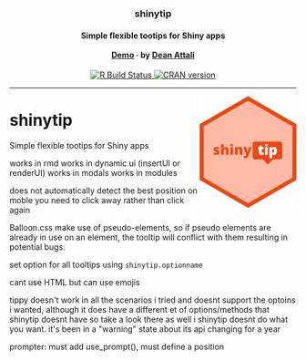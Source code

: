 <p align="center">
  <h3 align="center">shinytip</h3>

  <h4 align="center">
    Simple flexible tootips for Shiny apps
    <br><br>
    <a href="https://daattali.com/shiny/shinytip-demo/">Demo</a>
    &middot;
    by <a href="https://deanattali.com">Dean Attali</a>
  </h4>

  <p align="center">
    <a href="https://github.com/daattali/shinytip/actions">
      <img src="https://github.com/daattali/shinytip/workflows/R-CMD-check/badge.svg" alt="R Build Status" />
    </a>
    <a href="https://cran.r-project.org/package=shinytip">
      <img src="https://www.r-pkg.org/badges/version/shinytip" alt="CRAN version" />
    </a>
  </p>

</p>

---

<img src="inst/img/hex.png" width="170" align="right"/>

# shinytip
Simple flexible tootips for Shiny apps

works in rmd
works in dynamic ui (insertUI or renderUI)
works in modals 
works in modules

does not automatically detect the best position
on moble you need to click away rather than click again

Balloon.css make use of pseudo-elements, so if pseudo elements are already in use on an element, the tooltip will conflict with them resulting in potential bugs.


set option for all tooltips using `shinytip.optionname`

cant use HTML but can use emojis


tippy doesn't work in all the scenarios i tried and doesnt support the optoins i wanted, although it does have a different et of options/methods that shinytip doesnt have so take a look there as well i shinytip doesnt do what you want. it's been in a "warning" state about its api changing for a year


prompter: must add use_prompt(), must define a position
